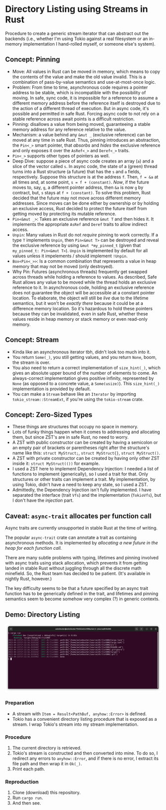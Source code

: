 # Directory Listing using Streams in Rust

Procedure to create a generic stream iterator that can abstract out
the backends (i.e., whether I'm using Tokio against a real filesystem
or an in-memory implementation I hand-rolled myself, or someone else's
system).

## Concept: Pinning

- Move: All values in Rust can be moved in memory, which means to
copy the contents of the value and make the old value invalid. This is
a combination of pass-by-value semantics and use-at-most-once logic.
- Problem: From time to time, asynchronous code requires a pointer address
to be stable, which is incompatible with the possibility of moving.
In safe, sync code, it is impossible for a reference to assume a
different memory address before the reference itself is destroyed due to
the action of a different thread of execution. But in async code, it's
possible and permitted in safe Rust. Forcing async code to not rely on a
stable reference across await points is a difficult restriction.
- Pinning: disallows a value from being moved, guaranteeing a stable
memory address for any reference relative to the value.
- Mechanism: a value behind any `&mut _` (exclusive reference) can be
moved at any time in safe Rust. Thus, pinning introduces an abstraction,
the `Pin<_>` smart pointer, that *absorbs* and *hides* the exclusive
reference and only exposes it over the `AsRef<_>` and `Deref<_>` traits.
- `Pin<_>` supports other types of pointers as well.
- Deep Dive: suppose a piece of async code creates an array (`a`)
and a slice of the vector called `s`. In async code, the state of a
(green) thread turns into a Rust structure (a future) that has the
`s` and `a` fields, respectively. Suppose this structure is at the address `f`.
Then, `f = &a` at all times and, at some point, `s = f + (constant)`.
*Now*, if the future moves to, say, `g`, a different pointer address, then
`&a` is now `g` by contract, but, `s` stays at `f + (constant)`. To solve
this problem, Rust decided that the future may not move across different
memory addresses. Since moves can be done either by ownership or by
holding an exclusive access, Rust decided to protect the future itself
from getting moved by protecting its mutable reference.
- `Pin<&mut _>`: Takes an exclusive reference `&mut T` and then hides
it. It implements the appropriate `AsRef` and `Deref` traits to allow
indirect access.
- `Unpin`: Many values in Rust do not *require* pinning to work correctly.
If a type `T` implements `Unpin`, then `Pin<&mut T>` can be destroyed
and reveal the exclusive reference by using `&mut *my_pinned_t`
(given that `my_pinned_t: Pin<&mut T>`). `Unpin` is implemented by
default for all values unless it impelements / should implement `!Unpin`.
- `Box<Pin<_>>`: Is a common combination that represents a value in
heap memory that may not be moved (only destroyed).
- Why Pin: Futures (asynchronous threads) frequently get swapped across
threads while holding a reference to values. As described, Safe Rust
allows any value to be moved while the thread holds an exclusive reference to it.
In asynchronous code, holding an exclusive reference does not guarantee
the object will be accessible at a constant pointer location. To
elaborate, the object will still be *live* due to the lifetime
semantics, but it won't be *exactly there* because it could be at a
difference memory location. So it's hazardous to hold these pointers
because they can be invalidated, even in safe Rust, whether these values
reside in heap memory or stack memory or even read-only memory.

## Concept: Stream

- Kinda like an asynchronous iterator tbh, didn't look too much into it.
- You return `Some(_)`, you still getting values, and you return `None`,
boom, the stream is over.
- You also need to return a correct implementation of `size_hint(_)`,
which gives an absolute upper bound of the number of elements to come.
An always-correct implementation gives positive infinity, represented
by `None` (as opposed to a concrete value, a `Some(usize)`). This
`size_hint(_)` implementation is provided by default.
- You can make a `Stream` behave like an `Iterator` by importing
`tokio_stream::StreamExt`, if you're using the `tokio-stream` crate.

## Concept: Zero-Sized Types

- These things are structures that occupy no space in memory.
- Lots of funky things happen when it comes to addressing and allocating
them, but since ZST's are in safe Rust, no need to worry.
- A ZST with public constructor can be created by having a semicolon
or an empty pair of brackets or parentheses right after the structure's
name like this: `struct MyStruct;`, `struct MyStruct{}`,
`struct MyStruct()`.
- A ZST with private constructor can be created by having only other ZST
inside it: `struct MyStruct(())` for example.
- I used a ZST here to implement Dependency Injection: I needed a list
of functions to implement (generically), so I used a trait for that.
Only structures or other traits can implement a trait. My implementation,
by using Tokio, didn't have a need to keep any state, so I used a ZST.
- Admittedly, the Dependency Injection isn't fully implemented.
I have separated the interface (trait `Vfs`) and the implementation
(`TokioVfs`), but I don't have the *injection* part.

## Caveat: `async-trait` allocates per function call

Async traits are currently unsupported in stable Rust at the time of
writing.

The popular `async-trait` crate can annotate a trait as containing
asynchronous methods. It is implemented by *allocating a new future in the heap*
*for each function call.*

There are many subtle problems with typing, lifetimes and pinning
involved with async traits using stack allocation, which prevents
it from getting landed in stable Rust without juggling through all the
discrete math minefield. So, the Rust team has decided to be patient.
(It's available in nightly Rust, however.)

The key difficulty seems to be that a future specified by an async
trait function has to be generically defined in the trait, and lifetimes and
pinning semantics seem to become somehow very complex (?) in generic
contexts.

## Demo: Directory Listing

![Screenshot](sshot.png "Screenshot")

### Preparation

- A stream with `Item = Result<PathBuf, anyhow::Error>` is defined.
- Tokio has a convenient directory listing procedure that is exposed
as a stream. I wrap Tokio's stream into my stream implementation.

### Procedure

1. The current directory is retrieved.
2. Tokio's stream is constructed and then converted into mine. To do so,
I redirect any errors to `anyhow::Error`, and if there is no error, I
extract its file path and then wrap it in `Ok(_)`.
3. Print each path.

### Reproduction

1. Clone (download) this repository.
2. Run `cargo run`.
3. And then see.
